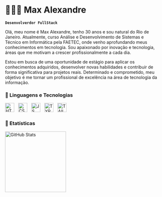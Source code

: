 # 👨🏿‍💻 Max Alexandre

**`Desenvolverdor FullStack`**

Olá, meu nome é Max Alexandre, tenho 30 anos e sou natural do Rio de Janeiro. Atualmente, curso Análise e Desenvolvimento de Sistemas e Técnico em Informática pela FAETEC, onde venho aprofundando meus conhecimentos em tecnologia. Sou apaixonado por inovação e tecnologia, áreas que me motivam a crescer profissionalmente a cada dia.

Estou em busca de uma oportunidade de estágio para aplicar os conhecimentos adquiridos, desenvolver novas habilidades e contribuir de forma significativa para projetos reais. Determinado e comprometido, meu objetivo é me tornar um profissional de excelência na área de tecnologia da informação.

### 🤖 Linguagens e Tecnologias


<img
    align="left"
    alt="HTML"
    title="HTML"
    width="30px"
    style="padding-right: 10px;" 
    src="https://cdn.jsdelivr.net/gh/devicons/devicon@latest/icons/html5/html5-original.svg"
 />

<img
    align="left"
    alt="CSS3"
    title="CSS3"
    width="30px"
    style="padding-right: 10px;" 
    src="https://cdn.jsdelivr.net/gh/devicons/devicon@latest/icons/css3/css3-original.svg"
 />

<img
    align="left"
    alt="JS"
    title="JS"
    width="30px"
    style="padding-right: 10px;" 
    src="https://cdn.jsdelivr.net/gh/devicons/devicon@latest/icons/javascript/javascript-original.svg"
 />

<img
    align="left"
    alt="TYPESCRIPT"
    title="TYPESCRIPT"
    width="30px"
    style="padding-right: 10px;" 
    src="https://cdn.jsdelivr.net/gh/devicons/devicon@latest/icons/typescript/typescript-original.svg"
 />     

<img
    align="left"
    alt="TAILWINDCSS"
    title="TAILWINDCSS"
    width="30px"
    style="padding-right: 10px;" 
    src="https://cdn.jsdelivr.net/gh/devicons/devicon@latest/icons/tailwindcss/tailwindcss-original.svg"
 />

<br/>
<br/>

### 🤖 Etatísticas

<p>
<img
    align="left"
    alt="GitHub Stats"
    height="200"
    style="padding-right: 10px;" 
    src="https://github-readme-stats.vercel.app/api?username=Max-alexandre-dev&show_icons=true&theme=tokyonight&include_all_commits=true&locale=pt-br" 
 />

</p>
